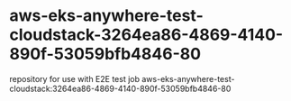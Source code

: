 # aws-eks-anywhere-test-cloudstack-3264ea86-4869-4140-890f-53059bfb4846-80
repository for use with E2E test job aws-eks-anywhere-test-cloudstack:3264ea86-4869-4140-890f-53059bfb4846-80
